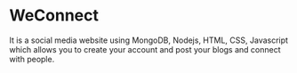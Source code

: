 # WeConnect
It is a social media website using MongoDB, Nodejs, HTML, CSS, Javascript which allows you to create your account and post your blogs and connect with people.
